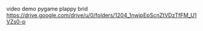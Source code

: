 video demo pygame plappy brid
https://drive.google.com/drive/u/0/folders/1204_1nwjpEpScnZtVDzTfFM_U1VZs0-p
